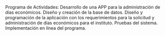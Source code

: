 <p>Programa de Actividades: Desarrollo de una APP para la administración de días económicos. Diseño y creación de la base de datos. Diseño y programación de la aplicación con los requerimientos para la solicitud y administración de días económicos para el instituto. Pruebas del sistema. Implementación en línea del programa.
</p>


